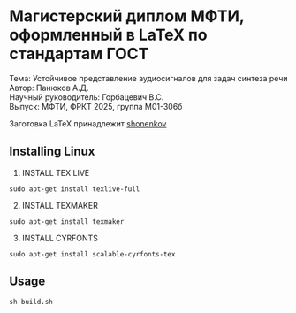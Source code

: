 # Магистерский диплом МФТИ, оформленный в LaTeX по стандартам ГОСТ

Тема: Устойчивое представление аудиосигналов для задач синтеза речи \
Автор: Панюков А.Д.\
Научный руководитель: Горбацевич В.С.\
Выпуск: МФТИ, ФРКТ 2025, группа М01-306б 

Заготовка LaTeX принадлежит [shonenkov](https://github.com/shonenkov/masters-degree-diploma/)

## Installing Linux ##
1) INSTALL TEX LIVE
```
sudo apt-get install texlive-full
```
2) INSTALL TEXMAKER
```
sudo apt-get install texmaker
```
3) INSTALL CYRFONTS
```
sudo apt-get install scalable-cyrfonts-tex
```
## Usage ##
```
sh build.sh
```
